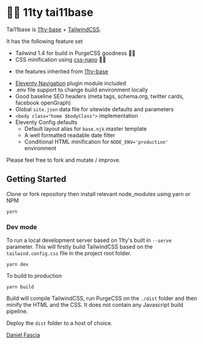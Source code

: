 # 🚀🚀 11ty tai11base

Tai11base is [11ty-base](https://github.com/danfascia/11ty-base) + [TailwindCSS](https://tailwindcss.com).

It has the following feature set

* Tailwind 1.4 for build in PurgeCSS goodness 👍🏼
* CSS minification using [css-nano](https://cssnano.co/) 👍🏼

+ the features inherited from [11ty-base](https://github.com/danfascia/11ty-base)

* [Eleventy Navigation](https://github.com/11ty/eleventy-navigation) plugin module included
* .env file support to change build environment locally
* Good baseline SEO headers (meta tags, schema.org, twitter cards, facebook openGraph)
* Global `site.json` data file for sitewide defaults and parameters
* `<body class="home $bodyClass">` implementation
* Eleventy Config defaults
  - Default layout alias for `base.njk` master template
  - A well formatted readable date filter
  - Conditional HTML minification for `NODE_ENV='production'` environment

Please feel free to fork and mutate / improve.

## Getting Started

Clone or fork repository then install relevant node_modules using yarn or NPM

```
yarn
```

### Dev mode
To run a local development server based on 11ty's built in `--serve` parameter. This will firstly build TailwindCSS based on the `tailwind.config.css` file in the project root folder.

```
yarn dev
```

To build to production

```
yarn build
```
Build will compile TailwindCSS, run PurgeCSS on the `./dist` folder and then minify the HTML and the CSS. It does not contain any Javascript build pipeline.

Deploy the `dist` folder to a host of choice.

[Daniel Fascia](https://twitter.com/danfascia)